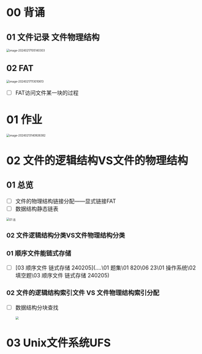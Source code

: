 # 00 背诵



## 01 文件记录 文件物理结构

<img src="https://cvp.oss-cn-shanghai.aliyuncs.com/picgo/202402171051525.png" alt="image-20240217105140303" style="zoom:50%;" />

## 02 FAT 

<img src="https://cvp.oss-cn-shanghai.aliyuncs.com/picgo/202402171130775.png" alt="image-20240217113010613" style="zoom:50%;" />

- [ ] FAT访问文件某一块的过程



# 01 作业

<img src="https://cvp.oss-cn-shanghai.aliyuncs.com/picgo/202402131409451.png" alt="image-20240213140926382" style="zoom:50%;" />



# 02 文件的逻辑结构VS文件的物理结构



## 01 总览

- [ ] 文件的物理结构链接分配——显式链接FAT
- [ ] 数据结构静态链表

<img src="https://cvp.oss-cn-shanghai.aliyuncs.com/picgo/202402170931779.png" alt="01 总" style="zoom:50%;" />

### 02 文件逻辑结构分类VS文件物理结构分类



### 01 顺序文件能链式存储

- [ ] [03 顺序文件 链式存储 240205](..\..\01 题集\01 820\06 23\01 操作系统\02 填空题\03 顺序文件 链式存储 240205) 



### 02 文件的逻辑结构索引文件 VS 文件物理结构索引分配

- [ ] 数据结构分块查找

  <img src="https://cvp.oss-cn-shanghai.aliyuncs.com/picgo/202402141047520.png" style="zoom:50%;" />



# 03 Unix文件系统UFS
